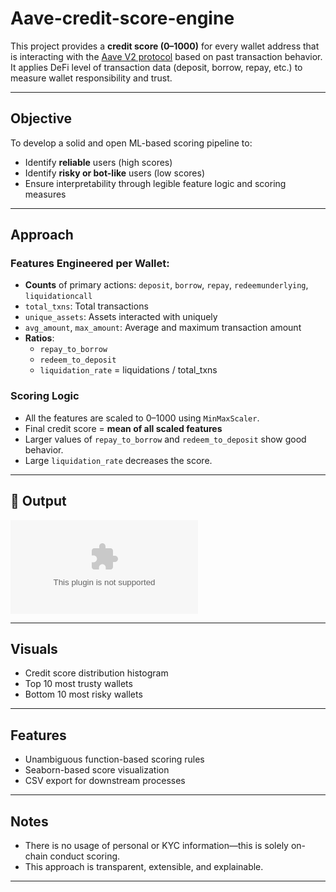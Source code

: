 # Aave-credit-score-engine

This project provides a **credit score (0–1000)** for every wallet address that is interacting with the [Aave V2 protocol](https://aave.com) based on past transaction behavior. It applies DeFi level of transaction data (deposit, borrow, repay, etc.) to measure wallet responsibility and trust.

---

## Objective

To develop a solid and open ML-based scoring pipeline to:

- Identify **reliable** users (high scores)
- Identify **risky or bot-like** users (low scores)
- Ensure interpretability through legible feature logic and scoring measures

---

## Approach

### Features Engineered per Wallet:
- **Counts** of primary actions: `deposit`, `borrow`, `repay`, `redeemunderlying`, `liquidationcall`
- `total_txns`: Total transactions
- `unique_assets`: Assets interacted with uniquely
- `avg_amount`, `max_amount`: Average and maximum transaction amount
- **Ratios**:
  - `repay_to_borrow`
  - `redeem_to_deposit`
  - `liquidation_rate` = liquidations / total_txns

### Scoring Logic
- All the features are scaled to 0–1000 using `MinMaxScaler`.
- Final credit score = **mean of all scaled features**
- Larger values of `repay_to_borrow` and `redeem_to_deposit` show good behavior.
- Large `liquidation_rate` decreases the score.

---

## 📂 Output
![Score Distribution](wallet_scores.csv)

---

##  Visuals

- Credit score distribution histogram
- Top 10 most trusty wallets
- Bottom 10 most risky wallets

---

## Features

- Unambiguous function-based scoring rules
- Seaborn-based score visualization
- CSV export for downstream processes

---

## Notes

- There is no usage of personal or KYC information—this is solely on-chain conduct scoring.
- This approach is transparent, extensible, and explainable.

---

